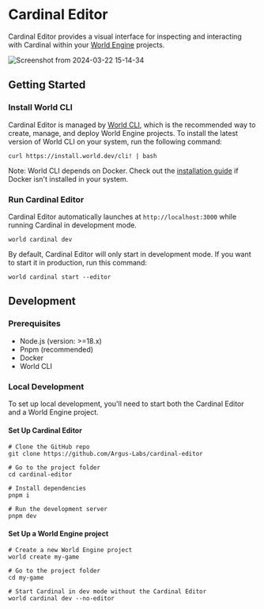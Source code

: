 # Cardinal Editor

Cardinal Editor provides a visual interface for inspecting and interacting with Cardinal within your [World Engine](github.com/Argus-Labs/world-engine) projects.

![Screenshot from 2024-03-22 15-14-34](https://github.com/Argus-Labs/cardinal-editor/assets/51780559/92c6fcd0-a6d0-4580-9463-681166c3ae08)

## Getting Started

### Install World CLI

Cardinal Editor is managed by [World CLI](https://github.com/Argus-Labs/world-cli), which is the recommended way to create, manage, and deploy World Engine projects. To install the latest version of World CLI on your system, run the following command:

```shell
curl https://install.world.dev/cli! | bash
```

Note: World CLI depends on Docker. Check out the [installation guide](https://docs.docker.com/get-docker/) if Docker isn't installed in your system.

### Run Cardinal Editor

Cardinal Editor automatically launches at `http://localhost:3000` while running Cardinal in development mode.

```shell
world cardinal dev
```

By default, Cardinal Editor will only start in development mode. If you want to start it in production, run this command:

```shell
world cardinal start --editor
```

## Development

### Prerequisites

- Node.js (version: >=18.x)
- Pnpm (recommended)
- Docker
- World CLI

### Local Development

To set up local development, you'll need to start both the Cardinal Editor and a World Engine project.

#### Set Up Cardinal Editor

```shell
# Clone the GitHub repo
git clone https://github.com/Argus-Labs/cardinal-editor

# Go to the project folder
cd cardinal-editor

# Install dependencies
pnpm i

# Run the development server
pnpm dev
```

#### Set Up a World Engine project

```shell
# Create a new World Engine project
world create my-game

# Go to the project folder
cd my-game

# Start Cardinal in dev mode without the Cardinal Editor
world cardinal dev --no-editor
```
